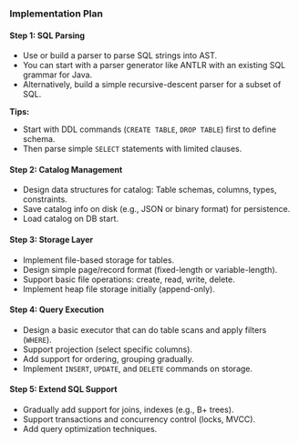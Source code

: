 ### Implementation Plan

#### Step 1: SQL Parsing

* Use or build a parser to parse SQL strings into AST.
* You can start with a parser generator like ANTLR with an existing SQL grammar for Java.
* Alternatively, build a simple recursive-descent parser for a subset of SQL.

**Tips:**

* Start with DDL commands (`CREATE TABLE`, `DROP TABLE`) first to define schema.
* Then parse simple `SELECT` statements with limited clauses.

#### Step 2: Catalog Management

* Design data structures for catalog: Table schemas, columns, types, constraints.
* Save catalog info on disk (e.g., JSON or binary format) for persistence.
* Load catalog on DB start.

#### Step 3: Storage Layer

* Implement file-based storage for tables.
* Design simple page/record format (fixed-length or variable-length).
* Support basic file operations: create, read, write, delete.
* Implement heap file storage initially (append-only).

#### Step 4: Query Execution

* Design a basic executor that can do table scans and apply filters (`WHERE`).
* Support projection (select specific columns).
* Add support for ordering, grouping gradually.
* Implement `INSERT`, `UPDATE`, and `DELETE` commands on storage.

#### Step 5: Extend SQL Support

* Gradually add support for joins, indexes (e.g., B+ trees).
* Support transactions and concurrency control (locks, MVCC).
* Add query optimization techniques.
